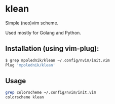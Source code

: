 # klean

Simple (neo)vim scheme.

Used mostly for Golang and Python.

## Installation (using vim-plug):

```bash
$ grep mpolednik/klean ~/.config/nvim/init.vim
Plug 'mpolednik/klean'
```

## Usage

```bash
grep colorscheme ~/.config/nvim/init.vim
colorscheme klean
```
